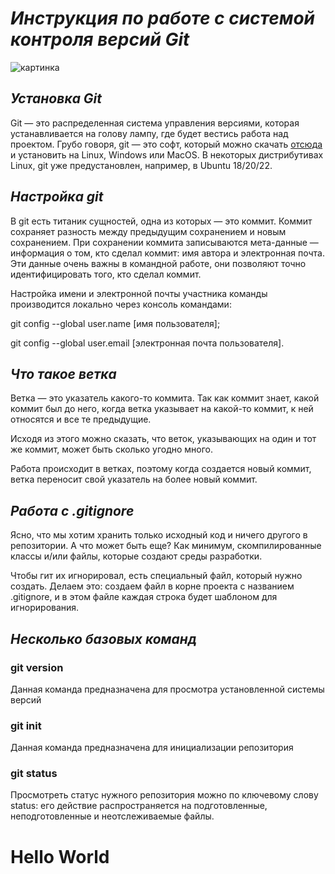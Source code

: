 # ***Инструкция по работе с системой контроля версий Git***


![картинка](git-logo.png)

## *Установка Git*
Git — это распределенная система управления версиями, которая устанавливается на голову лампу, где будет вестись работа над проектом. Грубо говоря, git — это софт, который можно скачать [отсюда](https://git-scm.com/ "тык-тык") и установить на Linux, Windows или MacOS. В некоторых дистрибутивах Linux, git уже предустановлен, например, в Ubuntu 18/20/22.
## *Настройка git*

В git есть титаник сущностей, одна из которых — это коммит. Коммит сохраняет разность между предыдущим сохранением и новым сохранением. При сохранении коммита записываются мета-данные — информация о том, кто сделал коммит: имя автора и электронная почта. Эти данные очень важны в командной работе, они позволяют точно идентифицировать того, кто сделал коммит.

Настройка имени и электронной почты участника команды производится локально через консоль командами:

git config --global user.name [имя пользователя];

git config --global user.email [электронная почта пользователя]. 

## *Что такое ветка*

Ветка — это указатель какого-то коммита. Так как коммит знает, какой коммит был до него, когда ветка указывает на какой-то коммит, к ней относятся и все те предыдущие. 

Исходя из этого можно сказать, что веток, указывающих на один и тот же коммит, может быть сколько угодно много.

Работа происходит в ветках, поэтому когда создается новый коммит, ветка переносит свой указатель на более новый коммит.

## *Работа с .gitignore*

Ясно, что мы хотим хранить только исходный код и ничего другого в репозитории. А что может быть еще? Как минимум, скомпилированные классы и/или файлы, которые создают среды разработки. 

Чтобы гит их игнорировал, есть специальный файл, который нужно создать. Делаем это: создаем файл в корне проекта с названием .gitignore, и в этом файле каждая строка будет шаблоном для игнорирования.

## *Несколько базовых команд* 

### git version 

Данная команда предназначена для просмотра установленной системы версий

### git init

Данная команда предназначена для инициализации репозитория 

### git status

Просмотреть статус нужного репозитория можно по ключевому слову status: его действие распространяется на подготовленные, неподготовленные и неотслеживаемые файлы.

# **Hello World**